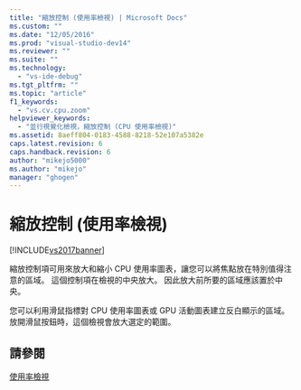 ```yaml
---
title: "縮放控制 (使用率檢視) | Microsoft Docs"
ms.custom: ""
ms.date: "12/05/2016"
ms.prod: "visual-studio-dev14"
ms.reviewer: ""
ms.suite: ""
ms.technology: 
  - "vs-ide-debug"
ms.tgt_pltfrm: ""
ms.topic: "article"
f1_keywords: 
  - "vs.cv.cpu.zoom"
helpviewer_keywords: 
  - "並行視覺化檢視，縮放控制 (CPU 使用率檢視)"
ms.assetid: 8aeff804-0183-4588-8218-52e107a5382e
caps.latest.revision: 6
caps.handback.revision: 6
author: "mikejo5000"
ms.author: "mikejo"
manager: "ghogen"
---
```

# 縮放控制 (使用率檢視)
[!INCLUDE[vs2017banner](../code-quality/includes/vs2017banner.md)]

縮放控制項可用來放大和縮小 CPU 使用率圖表，讓您可以將焦點放在特別值得注意的區域。  這個控制項在檢視的中央放大。  因此放大前所要的區域應該置於中央。  
  
 您可以利用滑鼠指標對 CPU 使用率圖表或 GPU 活動圖表建立反白顯示的區域。  放開滑鼠按鈕時，這個檢視會放大選定的範圍。  
  
## 請參閱  
 [使用率檢視](../profiling/utilization-view.md)